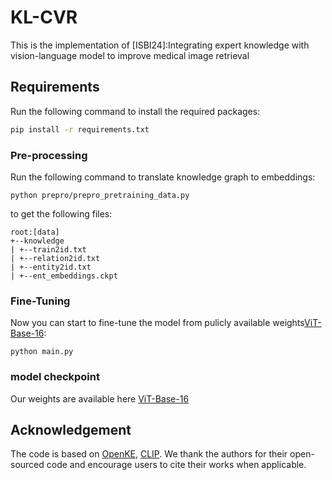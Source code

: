 # KL-CVR
This is the implementation of [ISBI24]:Integrating expert knowledge with vision-language model to improve medical image retrieval

## Requirements

Run the following command to install the required packages:

```bash
pip install -r requirements.txt
```

### Pre-processing

Run the following command to translate knowledge graph to embeddings:

```angular2
python prepro/prepro_pretraining_data.py
```

to get the following files:

```angular2
root:[data]
+--knowledge
| +--train2id.txt
| +--relation2id.txt
| +--entity2id.txt
| +--ent_embeddings.ckpt

```

### Fine-Tuning

Now you can start to fine-tune the model from pulicly available weights[ViT-Base-16]([https://github.com/thunlp/OpenKE](https://openaipublic.azureedge.net/clip/models/5806e77cd80f8b59890b7e101eabd078d9fb84e6937f9e85e4ecb61988df416f/ViT-B-16.pt)):

```angular2
python main.py
```

### model checkpoint

Our weights are available here [ViT-Base-16]([[https://github.com/thunlp/OpenKE](https://openaipublic.azureedge.net/clip/models/5806e77cd80f8b59890b7e101eabd078d9fb84e6937f9e85e4ecb61988df416f/ViT-B-16.pt](https://drive.google.com/drive/folders/1tavJ3Xsp57ezpmzLOkfhUbTBrAt6frZv?usp=drive_link)))

## Acknowledgement

The code is based on [OpenKE](https://github.com/thunlp/OpenKE), [CLIP](https://github.com/OpenAI/CLIP).
We thank the authors for their open-sourced code and encourage users to cite their works when applicable.
